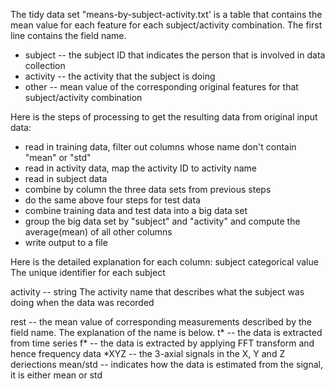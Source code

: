 The tidy data set "means-by-subject-activity.txt' is a table that contains the mean value for each feature for each subject/activity
combination. The first line contains the field name.
 * subject -- the subject ID that indicates the person that is involved in data collection
 * activity -- the activity that the subject is doing
 * other -- mean value of the corresponding original features for that subject/activity combination

Here is the steps of processing to get the resulting data from original input data:
  * read in training data, filter out columns whose name don't contain "mean" or "std"
  * read in activity data, map the activity ID to activity name
  * read in subject data
  * combine by column the three data sets from previous steps
  * do the same above four steps for test data
  * combine training data and test data into a big data set
  * group the big data set by "subject" and "activity" and compute the average(mean) of all other columns
  * write output to a file
 

Here is the detailed explanation for each column:
  subject  categorical value
      The unique identifier for each subject
  
  activity -- string 
       The activity name that describes what the subject was doing when the data was recorded
  
  rest -- the mean value of corresponding measurements described by the field name. The explanation of the name is below.
    t*  -- the data is extracted from time series
    f*  -- the data is extracted by applying FFT transform and hence frequency data
    *XYZ -- the 3-axial signals in the X, Y and Z deriections
    mean/std -- indicates how the data is estimated from the signal, it is either mean or std

